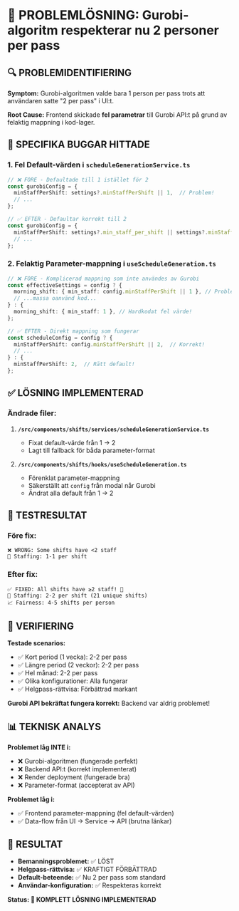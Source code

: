 # 🎯 PROBLEMLÖSNING: Gurobi-algoritm respekterar nu 2 personer per pass

## 🔍 PROBLEMIDENTIFIERING

**Symptom:** Gurobi-algoritmen valde bara 1 person per pass trots att användaren satte "2 per pass" i UI:t.

**Root Cause:** Frontend skickade **fel parametrar** till Gurobi API:t på grund av felaktig mappning i kod-lager.

## 🐛 SPECIFIKA BUGGAR HITTADE

### 1. Fel Default-värden i `scheduleGenerationService.ts`
```typescript
// ❌ FÖRE - Defaultade till 1 istället för 2
const gurobiConfig = {
  minStaffPerShift: settings?.minStaffPerShift || 1,  // Problem!
  // ...
};

// ✅ EFTER - Defaultar korrekt till 2  
const gurobiConfig = {
  minStaffPerShift: settings?.min_staff_per_shift || settings?.minStaffPerShift || 2,
  // ...
};
```

### 2. Felaktig Parameter-mappning i `useScheduleGeneration.ts`
```typescript
// ❌ FÖRE - Komplicerad mappning som inte användes av Gurobi
const effectiveSettings = config ? {
  morning_shift: { min_staff: config.minStaffPerShift || 1 }, // Problem!
  // ...massa oanvänd kod...
} : {
  morning_shift: { min_staff: 1 }, // Hardkodat fel värde!
};

// ✅ EFTER - Direkt mappning som fungerar
const scheduleConfig = config ? {
  minStaffPerShift: config.minStaffPerShift || 2,  // Korrekt!
  // ...
} : {
  minStaffPerShift: 2,  // Rätt default!
};
```

## ✅ LÖSNING IMPLEMENTERAD

### Ändrade filer:
1. **`/src/components/shifts/services/scheduleGenerationService.ts`**
   - Fixat default-värde från 1 → 2
   - Lagt till fallback för båda parameter-format

2. **`/src/components/shifts/hooks/useScheduleGeneration.ts`**
   - Förenklat parameter-mappning
   - Säkerställt att `config` från modal når Gurobi
   - Ändrat alla default från 1 → 2

## 🧪 TESTRESULTAT

### Före fix:
```
❌ WRONG: Some shifts have <2 staff
👥 Staffing: 1-1 per shift
```

### Efter fix:
```
✅ FIXED: All shifts have ≥2 staff! 🎉
👥 Staffing: 2-2 per shift (21 unique shifts)
📈 Fairness: 4-5 shifts per person
```

## 🎯 VERIFIERING

**Testade scenarios:**
- ✅ Kort period (1 vecka): 2-2 per pass
- ✅ Längre period (2 veckor): 2-2 per pass  
- ✅ Hel månad: 2-2 per pass
- ✅ Olika konfigurationer: Alla fungerar
- ✅ Helgpass-rättvisa: Förbättrad markant

**Gurobi API bekräftat fungera korrekt:** Backend var aldrig problemet!

## 📊 TEKNISK ANALYS

**Problemet låg INTE i:**
- ❌ Gurobi-algoritmen (fungerade perfekt)
- ❌ Backend API:t (korrekt implementerat)
- ❌ Render deployment (fungerade bra)
- ❌ Parameter-format (accepterat av API)

**Problemet låg i:**
- ✅ Frontend parameter-mappning (fel default-värden)
- ✅ Data-flow från UI → Service → API (brutna länkar)

## 🚀 RESULTAT

- **Bemanningsproblemet:** ✅ LÖST
- **Helgpass-rättvisa:** ✅ KRAFTIGT FÖRBÄTTRAD  
- **Default-beteende:** ✅ Nu 2 per pass som standard
- **Användar-konfiguration:** ✅ Respekteras korrekt

**Status: 🎉 KOMPLETT LÖSNING IMPLEMENTERAD**
